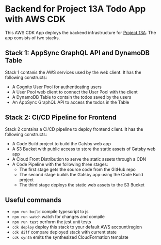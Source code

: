 # Backend for Project 13A Todo App with AWS CDK

This AWS CDK App deploys the backend infrastructure for [Project 13A](https://github.com/SharjeelSafdar/project13a-serverless-jamstack-todo-app-with-aws-cdk). The app consists of two stacks.

## Stack 1: AppSync GraphQL API and DynamoDB Table

Stack 1 contanis the AWS services used by the web client. It has the following constructs:

- A Cognito User Pool for authenticating users
- A User Pool web client to connect the User Pool with the client
- A DynamoDB Table to contain the todos saved by the users
- An AppSync GraphQL API to access the todos in the Table

## Stack 2: CI/CD Pipeline for Frontend

Stack 2 contains a CI/CD pipeline to deploy frontend client. It has the following constructs:

- A Code Build project to build the Gatsby web app
- A S3 Bucket with public access to store the static assets of Gatsby web app
- A Cloud Front Distribution to serve the static assets through a CDN
- A Code Pipeline with the following three stages:
  - The first stage gets the source code from the GitHub repo
  - The second stage builds the Gatsby app using the Code Build project
  - The third stage deploys the static web assets to the S3 Bucket

## Useful commands

- `npm run build` compile typescript to js
- `npm run watch` watch for changes and compile
- `npm run test` perform the jest unit tests
- `cdk deploy` deploy this stack to your default AWS account/region
- `cdk diff` compare deployed stack with current state
- `cdk synth` emits the synthesized CloudFormation template
